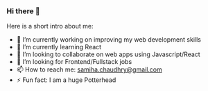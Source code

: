 ### Hi there 👋

Here is a short intro about me:

- 🔭 I’m currently working on improving my web development skills
- 🌱 I’m currently learning React
- 👯 I’m looking to collaborate on web apps using Javascript/React
- 🤔 I’m looking for Frontend/Fullstack jobs
- 📫 How to reach me: samiha.chaudhry@gmail.com
- ⚡ Fun fact: I am a huge Potterhead
